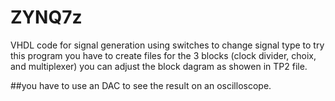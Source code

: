 # ZYNQ7z
VHDL code for signal generation using switches to change signal type
to try this program you have to create files for the 3 blocks (clock divider, choix, and multiplexer) you can adjust the block dagram as showen in TP2 file.

##you have to use an DAC to see the result on an oscilloscope.



